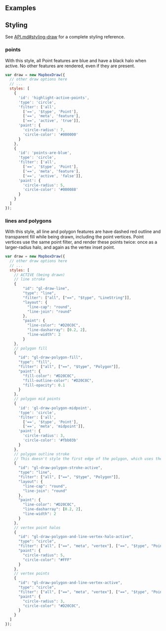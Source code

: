 Examples
---

## Styling

See [API.md#styling-draw](https://github.com/mapbox/mapbox-gl-draw/blob/main/docs/API.md#styling-draw) for a complete styling reference.

### points

With this style, all Point features are blue and have a black halo when active.
No other features are rendered, even if they are present.

```js
var draw = new MapboxDraw({
  // other draw options here
  // ...
  styles: [
    {
      'id': 'highlight-active-points',
      'type': 'circle',
      'filter': ['all',
        ['==', '$type', 'Point'],
        ['==', 'meta', 'feature'],
        ['==', 'active', 'true']],
      'paint': {
        'circle-radius': 7,
        'circle-color': '#000000'
      }
    },
    {
      'id': 'points-are-blue',
      'type': 'circle',
      'filter': ['all',
        ['==', '$type', 'Point'],
        ['==', 'meta', 'feature'],
        ['==', 'active', 'false']],
      'paint': {
        'circle-radius': 5,
        'circle-color': '#000088'
      }
    }
  ]
});
```

### lines and polygons

With this style, all line and polygon features are have dashed red outline and transparent fill while being drawn, including the point vertices. Point vertices use the same point filter, and render these points twice: once as a larger-radius halo, and again as the vertex inset point.

```js
var draw = new MapboxDraw({
  // other draw options here
  // ...
  styles: [
    // ACTIVE (being drawn)
    // line stroke
    {
        "id": "gl-draw-line",
        "type": "line",
        "filter": ["all", ["==", "$type", "LineString"]],
        "layout": {
          "line-cap": "round",
          "line-join": "round"
        },
        "paint": {
          "line-color": "#D20C0C",
          "line-dasharray": [0.2, 2],
          "line-width": 2
        }
    },
    // polygon fill
    {
      "id": "gl-draw-polygon-fill",
      "type": "fill",
      "filter": ["all", ["==", "$type", "Polygon"]],
      "paint": {
        "fill-color": "#D20C0C",
        "fill-outline-color": "#D20C0C",
        "fill-opacity": 0.1
      }
    },
    // polygon mid points
    {
      'id': 'gl-draw-polygon-midpoint',
      'type': 'circle',
      'filter': ['all',
        ['==', '$type', 'Point'],
        ['==', 'meta', 'midpoint']],
      'paint': {
        'circle-radius': 3,
        'circle-color': '#fbb03b'
      }
    },
    // polygon outline stroke
    // This doesn't style the first edge of the polygon, which uses the line stroke styling instead
    {
      "id": "gl-draw-polygon-stroke-active",
      "type": "line",
      "filter": ["all", ["==", "$type", "Polygon"]],
      "layout": {
        "line-cap": "round",
        "line-join": "round"
      },
      "paint": {
        "line-color": "#D20C0C",
        "line-dasharray": [0.2, 2],
        "line-width": 2
      }
    },
    // vertex point halos
    {
      "id": "gl-draw-polygon-and-line-vertex-halo-active",
      "type": "circle",
      "filter": ["all", ["==", "meta", "vertex"], ["==", "$type", "Point"]],
      "paint": {
        "circle-radius": 5,
        "circle-color": "#FFF"
      }
    },
    // vertex points
    {
      "id": "gl-draw-polygon-and-line-vertex-active",
      "type": "circle",
      "filter": ["all", ["==", "meta", "vertex"], ["==", "$type", "Point"]],
      "paint": {
        "circle-radius": 3,
        "circle-color": "#D20C0C",
      }
    }
  ]
});
```
